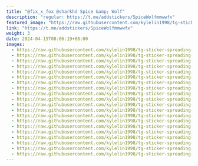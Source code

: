 ```yaml
---
title: "@fix_x_fox @sharkhd Spice &amp; Wolf"
description: "regular: https://t.me/addstickers/SpiceWolfmmwwfx"
featured_image: "https://raw.githubusercontent.com/kylelin1998/tg-sticker-spreading-worldwide-images/main/img/1451fdba-caef-47d8-90b6-c10d818ceeb8.jpg"
link: "https://t.me/addstickers/SpiceWolfmmwwfx"
weight: 3
date: 2024-04-15T08:06:19+08:00
images:
  - https://raw.githubusercontent.com/kylelin1998/tg-sticker-spreading-worldwide-images/main/img/1451fdba-caef-47d8-90b6-c10d818ceeb8.jpg
  - https://raw.githubusercontent.com/kylelin1998/tg-sticker-spreading-worldwide-images/main/img/84956068-c3e6-40af-98de-f02c24b2983a.jpg
  - https://raw.githubusercontent.com/kylelin1998/tg-sticker-spreading-worldwide-images/main/img/99658bb3-9c65-4099-ba55-965f99ab524d.jpg
  - https://raw.githubusercontent.com/kylelin1998/tg-sticker-spreading-worldwide-images/main/img/81143a9e-02e4-410e-88ff-9351e073e45b.jpg
  - https://raw.githubusercontent.com/kylelin1998/tg-sticker-spreading-worldwide-images/main/img/ca463495-824b-4489-be64-9f7293872d59.jpg
  - https://raw.githubusercontent.com/kylelin1998/tg-sticker-spreading-worldwide-images/main/img/e707c4cb-8699-4db1-8e7a-d235cb237a25.jpg
  - https://raw.githubusercontent.com/kylelin1998/tg-sticker-spreading-worldwide-images/main/img/bfbc1679-fbc1-494c-8326-a85b8bcfde43.jpg
  - https://raw.githubusercontent.com/kylelin1998/tg-sticker-spreading-worldwide-images/main/img/c41b7454-bf2d-4be7-8bac-4ee6d74c329e.jpg
  - https://raw.githubusercontent.com/kylelin1998/tg-sticker-spreading-worldwide-images/main/img/30f96b1f-c32b-4cc2-98a9-453d13248086.jpg
  - https://raw.githubusercontent.com/kylelin1998/tg-sticker-spreading-worldwide-images/main/img/03cb0058-e75c-4045-b237-2de3b424da03.jpg
  - https://raw.githubusercontent.com/kylelin1998/tg-sticker-spreading-worldwide-images/main/img/60ce168b-57c0-454c-a80c-d92fa164538f.jpg
  - https://raw.githubusercontent.com/kylelin1998/tg-sticker-spreading-worldwide-images/main/img/ab60694b-739c-478e-88f7-8ab15aac6364.jpg
  - https://raw.githubusercontent.com/kylelin1998/tg-sticker-spreading-worldwide-images/main/img/beacc6fa-f0a9-4005-9c24-eba784faffb7.jpg
  - https://raw.githubusercontent.com/kylelin1998/tg-sticker-spreading-worldwide-images/main/img/31ecd372-67aa-4b07-a7f2-6a7ab0c7bfc5.jpg
  - https://raw.githubusercontent.com/kylelin1998/tg-sticker-spreading-worldwide-images/main/img/059485de-b8cf-41b6-a782-31a1fd801d0e.jpg
  - https://raw.githubusercontent.com/kylelin1998/tg-sticker-spreading-worldwide-images/main/img/be9e15ce-e5f0-4da6-bfe8-a934d749f96b.jpg
  - https://raw.githubusercontent.com/kylelin1998/tg-sticker-spreading-worldwide-images/main/img/2a6b0906-8b38-42ad-b8c5-d686e39290da.jpg
  - https://raw.githubusercontent.com/kylelin1998/tg-sticker-spreading-worldwide-images/main/img/7594a815-7ba9-4ab2-ab15-5355b8b1e69c.jpg
  - https://raw.githubusercontent.com/kylelin1998/tg-sticker-spreading-worldwide-images/main/img/d48c2d6b-bbd4-4f08-aa46-f3a3a791ac74.jpg
  - https://raw.githubusercontent.com/kylelin1998/tg-sticker-spreading-worldwide-images/main/img/e6b1b6d5-3070-4ca3-b38a-5f1bbca0e689.jpg
---
```


